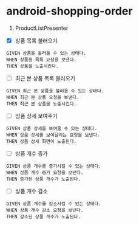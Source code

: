 # android-shopping-order

1. ProductListPresenter

- [x] 상품 목록 불러오기

```Gherkin
GIVEN 상품을 불러올 수 있는 상태다. 
WHEN 상품을 목록 요청을 보낸다.
THEN 상품을 노출시킨다.
```

- [ ] 최근 본 상품 목록 불러오기

```Gherkin
GIVEN 최근 본 상품을 불러올 수 있는 상태다.
WHEN 최근 본 상품 요청을 보낸다.
THEN 최근 본 상품을 노출시킨다.
```

- [ ] 상품 상세 보여주기

```Gherkin
GIVEN 상품 상세를 보여줄 수 있는 상태다.
WHEN 상품 상세를 보여달라는 요청을 보낸다.
THEN 상품 상세 화면이 노출된다.
```

- [ ] 상품 개수 증가

```Gherkin
GIVEN 상품 개수를 증가시킬 수 있는 상태다. 
WHEN 상품 개수 증가 요청을 보낸다.
THEN 증가된 상품 개수가 노출된다.
```

- [ ] 상품 개수 감소

```Gherkin
GIVEN 상품 개수를 감소시킬 수 있는 상태다. 
WHEN 상품 개수 감소 요청을 보낸다.
THEN 감소된 상품 개수가 노출된다.
```